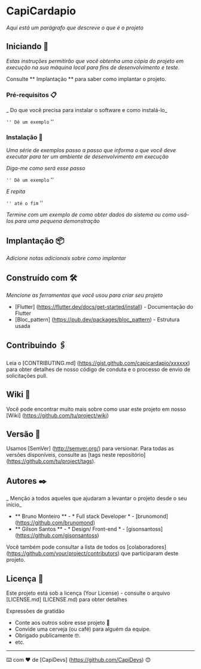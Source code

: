 # CapiCardapio

_Aqui está um parágrafo que descreve o que é o projeto_

## Iniciando 🚀

_Estas instruções permitirão que você obtenha uma cópia do projeto em execução na sua máquina local para fins de desenvolvimento e teste._

Consulte ** Implantação ** para saber como implantar o projeto.


### Pré-requisitos 📋

_ Do que você precisa para instalar o software e como instalá-lo_

`` ''
Dê um exemplo
`` ''

### Instalação 🔧

_Uma série de exemplos passo a passo que informa o que você deve executar para ter um ambiente de desenvolvimento em execução_

_Diga-me como será esse passo_

`` ''
Dê um exemplo
`` ''

_E repita_

`` ''
até o fim
`` ''

_Termine com um exemplo de como obter dados do sistema ou como usá-los para uma pequena demonstração_


## Implantação 📦

_Adicione notas adicionais sobre como implantar_

## Construído com 🛠️

_Mencione as ferramentas que você usou para criar seu projeto_

* [Flutter] (https://flutter.dev/docs/get-started/install) - Documentação do Flutter
* [Bloc_pattern] (https://pub.dev/packages/bloc_pattern) - Estrutura usada

## Contribuindo 🖇️

Leia o [CONTRIBUTING.md] (https://gist.github.com/capicardapio/xxxxxx) para obter detalhes de nosso código de conduta e o processo de envio de solicitações pull.

## Wiki 📖

Você pode encontrar muito mais sobre como usar este projeto em nosso [Wiki] (https://github.com/tu/project/wiki)

## Versão 📌

Usamos [SemVer] (http://semver.org/) para versionar. Para todas as versões disponíveis, consulte as [tags neste repositório] (https://github.com/tu/project/tags).

## Autores ✒️

_ Menção a todos aqueles que ajudaram a levantar o projeto desde o seu início_

* ** Bruno Monteiro ** - * Full stack Developer * - [brunomond] (https://github.com/brunomond)
* ** Gilson Santos ** - * Design/ Front-end * - [gisonsantoss] (https://github.com/gisonsantoss)

Você também pode consultar a lista de todos os [colaboradores] (https://github.com/your/project/contributors) que participaram deste projeto. 

## Licença 📄

Este projeto está sob a licença (Your License) - consulte o arquivo [LICENSE.md] (LICENSE.md) para obter detalhes

Expressões de gratidão

* Conte aos outros sobre esse projeto 📢
* Convide uma cerveja (ou café) para alguém da equipe. 
* Obrigado publicamente 🤓.
* etc.



---
⌨️ com ❤️ de [CapiDevs] (https://github.com/CapiDevs) 😊
